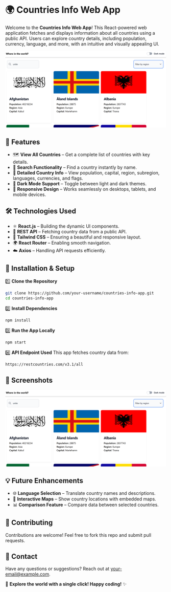 # 🌍 Countries Info Web App

Welcome to the **Countries Info Web App**! This React-powered web application fetches and displays information about all countries using a public API. Users can explore country details, including population, currency, language, and more, with an intuitive and visually appealing UI.

 ![Screenshot](countryapi.png)

## 🚀 Features

- 🗺️ **View All Countries** – Get a complete list of countries with key details.
- 🔎 **Search Functionality** – Find a country instantly by name.
- 📍 **Detailed Country Info** – View population, capital, region, subregion, languages, currencies, and flags.
- 🌙 **Dark Mode Support** – Toggle between light and dark themes.
- 📱 **Responsive Design** – Works seamlessly on desktops, tablets, and mobile devices.

## 🛠️ Technologies Used

- ⚛️ **React.js** – Building the dynamic UI components.
- 🔗 **REST API** – Fetching country data from a public API.
- 🎨 **Tailwind CSS** – Ensuring a beautiful and responsive layout.
- 🌍 **React Router** – Enabling smooth navigation.
- ☁️ **Axios** – Handling API requests efficiently.

## 🔧 Installation & Setup

1️⃣ **Clone the Repository**
```bash
git clone https://github.com/your-username/countries-info-app.git
cd countries-info-app
```

2️⃣ **Install Dependencies**
```bash
npm install
```

3️⃣ **Run the App Locally**
```bash
npm start
```

4️⃣ **API Endpoint Used**
This app fetches country data from:
```bash
https://restcountries.com/v3.1/all
```

## 📸 Screenshots
![Screenshot](countryapi.png)

## 💡 Future Enhancements
- 🌐 **Language Selection** – Translate country names and descriptions.
- 📍 **Interactive Maps** – Show country locations with embedded maps.
- 📊 **Comparison Feature** – Compare data between selected countries.

## 🤝 Contributing
Contributions are welcome! Feel free to fork this repo and submit pull requests. 

## 📩 Contact
Have any questions or suggestions? Reach out at [your-email@example.com](mailto:arman.bhatia.1407@gmail.com).

🚀 **Explore the world with a single click! Happy coding!** ✨
